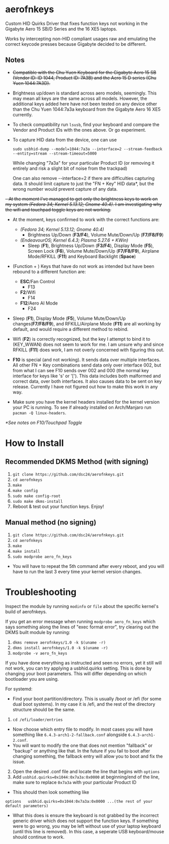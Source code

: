 # aerofnkeys
Custom HID Quirks Driver that fixes function keys not working in the Gigabyte Aero 15 SB/D Series and the 16 XE5 laptops.

Works by intercepting non-HID compliant usages raw and emulating the correct keycode presses because Gigabyte decided to be different.

## Notes

- ~~Compatible with the Chu Yuen Keyboard for the Gigabyte Aero 15 SB (Vendor ID: ID 1044, Product ID: 7A3B) and the Aero 15 D series (Chu Yuen 1044:7A3D).~~
- Brightness up/down is standard across aero models, seemingly. This may mean all keys are the same across all models. However, the additional keys added here have not been tested on any device other than the Chu Yuen 1044:7a3a keyboard from the Gigabyte Aero 16 XE5 currently.
- To check compatibility run `lsusb`, find your keyboard and compare the Vendor and Product IDs with the ones above. Or go experiment.
- To capture HID data from the device, one can use
  
  ``` sudo usbhid-dump --model=1044:7a3a --interface=2 --stream-feedback --entity=stream --stream-timeout=5000 ```
  
  While changing "7a3a" for your particular Product ID (or removing it entirely and risk a slight bit of noise from the trackpad)

  One can also remove --interface=2 if there are difficulties capturing data. It should limit capture to just the "FN + Key" HID data*, but the wrong number would prevent capture of any data.

~~- At the moment I've managed to get only the brightness keys to work on my system *(Fedora 34; Kernel 5.13.12; Gnome 40.4)*. I am investigating why the wifi and touchpad toggle keys are not working.~~
- At the moment, keys confirmed to work with the correct functions are:
  - *(Fedora 34; Kernel 5.13.12; Gnome 40.4)*
    - Brightness Up/Down (**F3/F4**), Volume Mute/Down/Up (**F7/F8/F9**)
  - *(EndeavourOS; Kernel 6.4.3; Plasma 5.27.6 + KWin)*
    - Sleep (**F1**), Brightness Up/Down (**F3/F4**), Display Mode (**F5**), Screen Lock (**F6**), Volume Mute/Down/Up (**F7/F8/F9**), Airplane Mode/RFKILL (**F11**) and Keyboard Backlight (**Space**)
      
- (Function + ) Keys that have do not work as intended but have been rebound to a different function are:
  - **ESC**/Fan Control
    - F13
  - **F2**/Wifi
    - F14
  - **F12**/Aero AI Mode
    - F24
      
- Sleep (**F1**), Display Mode (**F5**), Volume Mute/Down/Up changes(**F7/F8/F9**), and RFKILL/Airplane Mode (**F11**) are all working by default, and would require a different method to rebind.

- Wifi (**F2**) is correctly recognized, but the key I attempt to bind it to (KEY_WWAN) does not seem to work for me. I am unsure why and since RFKILL (**F11**) does work, I am not overly concerned with figuring this out.

- **F10** is special (and not working). It sends data over multiple interfaces. All other FN + Key combinations send data only over interface 002, but from what I can see F10 sends over 002 and 000 (the normal key interface for keys like 's' or '['). This data includes both malformed and correct data, over both interfaces. It also causes data to be sent on key release. Currently I have not figured out how to make this work in any way.

- Make sure you have the kernel headers installed for the kernel version your PC is running. To see if already installed on Arch/Manjaro run `pacman -Q linux-headers`.

_*See notes on F10/Touchpad Toggle_


# How to Install

## Recommended DKMS Method (with signing)
1. `git clone https://github.com/dsc24/aerofnkeys.git`
2. `cd aerofnkeys`
3. `make`
4. `make config`
5. `sudo make config-root`
6. `sudo make dkms-install`
7. Reboot & test out your function keys. Enjoy!


## Manual method (no signing)
1. `git clone https://github.com/dsc24/aerofnkeys.git`
2. `cd aerofnkeys`
3. `make`
4. `make install`
5. `sudo modprobe aero_fn_keys`
- You will have to repeat the 5th command after every reboot, and you will have to run the last 3 every time your kernel version changes.

# Troubleshooting


Inspect the module by running `modinfo` or `file` about the specific kernel's build of aerofnkeys.


If you get an error message when running `modprobe aero_fn_keys` which says something along the lines of "exec format error", try clearing out the DKMS built module by running:
1. `dkms remove aerofnkeys/1.0 -k $(uname -r)`
2. `dkms install aerofnkeys/1.0 -k $(uname -r)`
3. `modprobe -v aero_fn_keys`


If you have done everything as instructed and seen no errors, yet it still will not work, you can try applying a usbhid.quirks setting.
This is done by changing your boot parameters. This will differ depending on which bootloader you are using.

For systemd:
- Find your boot partition/directory. This is usually /boot or /efi (for some dual boot systems). In my case it is /efi, and the rest of the directory structure should be the same.
1. `cd /efi/loader/entries`
- Now choose which entry file to modify. In most cases you will have something like `6.4.3-arch1-2-fallback.conf` alongside `6.4.3-arch1-2.conf`.
- You will want to modify the one that does not mention "fallback" or "backup" or anything like that. In the future if you fail to boot after changing something, the fallback entry will allow you to boot and fix the issue.
2. Open the desired .conf file and locate the line that begins with `options`
3. Add `usbhid.quirks=0x1044:0x7a3a:0x0000` at beginning/end of the line, make sure to replace `0x7a3a` with your particular Product ID
- This should then look something like 

`options   usbhid.quirks=0x1044:0x7a3a:0x0000 ...(the rest of your default parameters)`
- What this does is ensure the keyboard is not grabbed by the incorrect generic driver which does not support the function keys. If something were to go wrong, you may be left without use of your laptop keyboard (until this line is removed). In this case, a seperate USB keyboard/mouse should continue to work.
